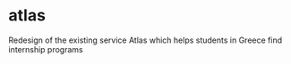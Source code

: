 # atlas
Redesign of the existing service Atlas which helps students in Greece find internship programs
